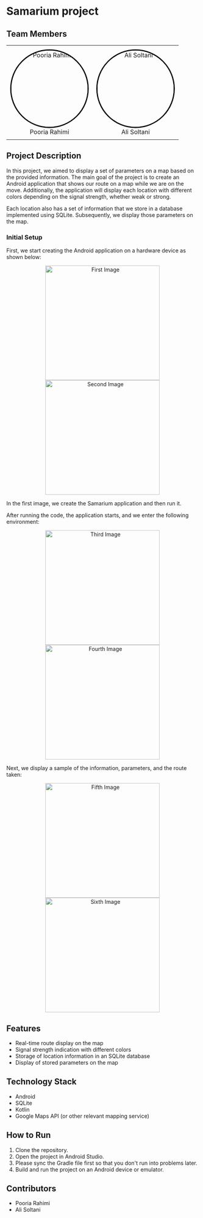 # Samarium project 

## Team Members
<table align="center">
  <tr>
    <td align="center" style="padding: 10px;">
      <img src="Contributors_Photo/Pooria.jpg" alt="Pooria Rahimi" style="width: 200px; height: 200px; border-radius: 50%; border: 3px solid #000;"/>
      <br>Pooria Rahimi
    </td>
    <td align="center" style="padding: 10px;">
      <img src="Contributors_Photo/Ali.jpg" alt="Ali Soltani" style="width: 200px; height: 200px; border-radius: 50%; border: 3px solid #000;"/>
      <br>Ali Soltani
    </td>
  </tr>
</table>

## Project Description
In this project, we aimed to display a set of parameters on a map based on the provided information. The main goal of the project is to create an Android application that shows our route on a map while we are on the move. Additionally, the application will display each location with different colors depending on the signal strength, whether weak or strong.

Each location also has a set of information that we store in a database implemented using SQLite. Subsequently, we display those parameters on the map.

### Initial Setup
First, we start creating the Android application on a hardware device as shown below:
<p align="center">
  <img src="Image/Image1.jpg" alt="First Image" width="300"/>
  <img src="Image/Image2.jpg" alt="Second Image" width="300"/>
</p>

In the first image, we create the Samarium application and then run it.

After running the code, the application starts, and we enter the following environment:
<p align="center">
  <img src="Image/Image3.jpg" alt="Third Image" width="300"/>
  <img src="Image/Image4.jpg" alt="Fourth Image" width="300"/>
</p>

Next, we display a sample of the information, parameters, and the route taken:
<p align="center">
  <img src="Image/Image5.jpg" alt="Fifth Image" width="300"/>
  <img src="Image/Image6.jpg" alt="Sixth Image" width="300"/>
</p>

## Features
- Real-time route display on the map
- Signal strength indication with different colors
- Storage of location information in an SQLite database
- Display of stored parameters on the map

## Technology Stack
- Android
- SQLite
- Kotlin
- Google Maps API (or other relevant mapping service)

## How to Run
1. Clone the repository.
2. Open the project in Android Studio.
3. Please sync the Gradle file first so that you don't run into problems later.
4. Build and run the project on an Android device or emulator.

## Contributors
- Pooria Rahimi
- Ali Soltani
